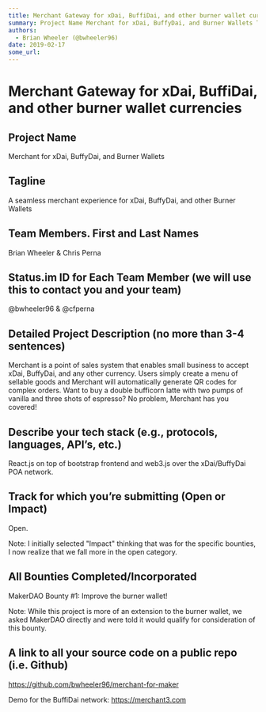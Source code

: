 ```yaml
---
title: Merchant Gateway for xDai, BuffiDai, and other burner wallet currencies
summary: Project Name Merchant for xDai, BuffyDai, and Burner Wallets Tagline A seamless merchant experience for xDai, BuffyDai, and other Burner Wallets Team Members. First and Last Names Brian Wheeler & Chris Perna Status.im ID for Each Team Member (we will use this to contact you and your team) @bwheeler96 & @cfperna Detailed Project Description (no more than 3-4 sentences) Merchant is a point of sales system that enables small business to accept xDai, BuffyDai, and any other currency. Users simply cr
authors:
  - Brian Wheeler (@bwheeler96)
date: 2019-02-17
some_url: 
---
```


# Merchant Gateway for xDai, BuffiDai, and other burner wallet currencies



## Project Name

Merchant for xDai, BuffyDai, and Burner Wallets


## Tagline

A seamless merchant experience for xDai, BuffyDai, and other Burner Wallets


## Team Members. First and Last Names

Brian Wheeler & Chris Perna


## Status.im ID for Each Team Member (we will use this to contact you and your team)

@bwheeler96 & @cfperna

## Detailed Project Description (no more than 3-4 sentences)

Merchant is a point of sales system that enables small business to accept xDai, BuffyDai, and any other currency. Users simply create a menu of sellable goods and Merchant will automatically generate QR codes for complex orders. Want to buy a double bufficorn latte with two pumps of vanilla and three shots of espresso? No problem, Merchant has you covered!

## Describe your tech stack (e.g., protocols, languages, API’s, etc.)

React.js on top of bootstrap frontend and web3.js over the xDai/BuffyDai POA network.


## Track for which you’re submitting (Open or Impact)

Open.

Note: I initially selected "Impact" thinking that was for the specific bounties, I now realize that we fall more in the open category.


## All Bounties Completed/Incorporated

MakerDAO Bounty #1: Improve the burner wallet!

Note: While this project is more of an extension to the burner wallet, we asked MakerDAO directly and were told it would qualify for consideration of this bounty.

## A link to all your source code on a public repo (i.e. Github)

https://github.com/bwheeler96/merchant-for-maker

Demo for the BuffiDai network: https://merchant3.com





